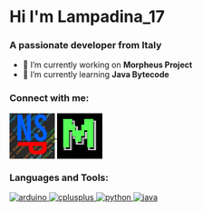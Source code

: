 <h1 align="left">Hi I'm Lampadina_17</h1>
<h3 align="left">A passionate developer from Italy</h3>

- 🔭 I’m currently working on **Morpheus Project**
- 🌱 I’m currently learning **Java Bytecode**

<h3 align="left">Connect with me:</h3>
<p align="left">
<a href="https://discord.gg/discord.gg/aerXnBe" target="blank">
  <img align="center" src="https://raw.githubusercontent.com/Lampadina17/Lampadina17/main/NoSkidPlusIcon.png" alt="discord.gg/aerXnBe" height="80" width="80" />
</a>
<a href="https://discord.gg/discord.gg/MtqdQjefx5" target="blank">
  <img align="center" src="https://raw.githubusercontent.com/Lampadina17/Lampadina17/main/Morpheus.png" alt="discord.gg/MtqdQjefx5" height="80" width="80" />
</a>
</p>

<h3 align="left">Languages and Tools:</h3>
<p align="left"> 
  <a href="https://www.arduino.cc/" target="_blank"> 
    <img src="https://cdn.worldvectorlogo.com/logos/arduino-1.svg" alt="arduino" width="50" height="50"/> 
  </a> 
  <a href="https://www.w3schools.com/cpp/" target="_blank"> 
    <img src="https://e7.pngegg.com/pngimages/46/626/png-clipart-c-logo-the-c-programming-language-computer-icons-computer-programming-source-code-programming-miscellaneous-template-thumbnail.png" alt="cplusplus" width="50" height="50"/> 
  </a>
  <a href="https://www.python.org/" target="_blank"> 
    <img src="https://image.pngaaa.com/138/619138-middle.png" alt="python" width="50" height="50"/> 
  </a>
  <a href="https://www.java.com" target="_blank"> 
    <img src="https://icons-for-free.com/iconfiles/png/512/java+icon-1320167912601224138.png" alt="java" width="50" height="50"/> 
  </a> 
</p>
